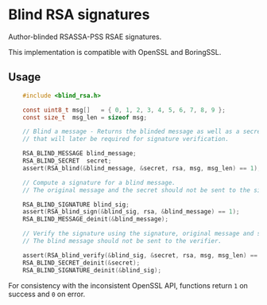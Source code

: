 # Blind RSA signatures

Author-blinded RSASSA-PSS RSAE signatures.

This implementation is compatible with OpenSSL and BoringSSL.

## Usage

```c
    #include <blind_rsa.h>

    const uint8_t msg[]   = { 0, 1, 2, 3, 4, 5, 6, 7, 8, 9 };
    const size_t  msg_len = sizeof msg;

    // Blind a message - Returns the blinded message as well as a secret,
    // that will later be required for signature verification.

    RSA_BLIND_MESSAGE blind_message;
    RSA_BLIND_SECRET  secret;
    assert(RSA_blind(&blind_message, &secret, rsa, msg, msg_len) == 1);

    // Compute a signature for a blind message.
    // The original message and the secret should not be sent to the signer.

    RSA_BLIND_SIGNATURE blind_sig;
    assert(RSA_blind_sign(&blind_sig, rsa, &blind_message) == 1);
    RSA_BLIND_MESSAGE_deinit(&blind_message);

    // Verify the signature using the signature, original message and secret.
    // The blind message should not be sent to the verifier.

    assert(RSA_blind_verify(&blind_sig, &secret, rsa, msg, msg_len) == 1);
    RSA_BLIND_SECRET_deinit(&secret);
    RSA_BLIND_SIGNATURE_deinit(&blind_sig);
```

For consistency with the inconsistent OpenSSL API, functions return `1` on success and `0` on error.
